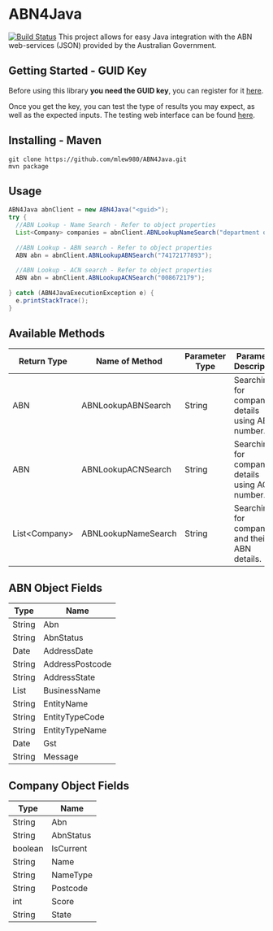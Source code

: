 # ABN4Java
[![Build Status](https://travis-ci.org/mlew980/ABN4Java.svg?branch=master)](https://travis-ci.org/mlew980/ABN4Java)
This project allows for easy Java integration with the ABN web-services (JSON) provided by the Australian Government.

## Getting Started - GUID Key
Before using this library **you need the GUID key**, you can register for it [here](https://abr.business.gov.au/Tools/WebServices).

Once you get the key, you can test the type of results you may expect, as well as the expected inputs. The testing web interface can be found [here](https://abr.business.gov.au/json/).

## Installing - Maven
~~~~
git clone https://github.com/mlew980/ABN4Java.git
mvn package
~~~~

## Usage 
```java
ABN4Java abnClient = new ABN4Java("<guid>");
try {
  //ABN Lookup - Name Search - Refer to object properties
  List<Company> companies = abnClient.ABNLookupNameSearch("department of Industry");
  
  //ABN Lookup - ABN search - Refer to object properties
  ABN abn = abnClient.ABNLookupABNSearch("74172177893");
  
  //ABN Lookup - ACN search - Refer to object properties
  ABN abn = abnClient.ABNLookupACNSearch("008672179");
  
} catch (ABN4JavaExecutionException e) {
  e.printStackTrace();
}
```
## Available Methods
| Return Type | Name of Method | Parameter Type | Parameter Description |
|---|---|---|---|
| ABN | ABNLookupABNSearch | String | Searching for company details using ABN number.  |
| ABN | ABNLookupACNSearch | String | Searching for company details using ACN number. |
| List\<Company\> | ABNLookupNameSearch | String | Searching for companies and their ABN details. |

## ABN Object Fields
| Type | Name |
|---|---|
| String | Abn |
| String | AbnStatus |
| Date | AddressDate |
| String | AddressPostcode |
| String | AddressState |
| List<String> | BusinessName |
| String | EntityName |
| String | EntityTypeCode |
| String | EntityTypeName |
| Date | Gst |
| String | Message |

## Company Object Fields
| Type | Name |
|---|---|
| String | Abn |
| String | AbnStatus |
| boolean | IsCurrent |
| String | Name |
| String | NameType |
| String | Postcode |
| int | Score |
| String | State |

